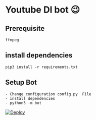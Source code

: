 # Youtube Dl bot 😉
## Prerequisite
    ffmpeg
  
    
## install dependencies
    pip3 install -r requirements.txt


## Setup Bot
    - Change configuration config.py  File
    - install dependencies
    - python3 -m bot
    


[![Deploy](https://www.herokucdn.com/deploy/button.svg)](https://heroku.com/deploy?template=https://github.com/dasunpamod/Youtube-Downloader-Bot)
